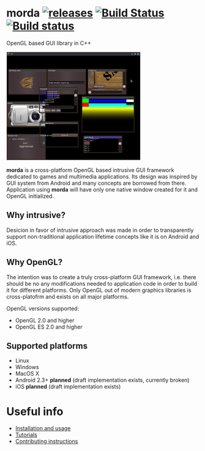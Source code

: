 # morda [![releases](https://img.shields.io/github/tag/igagis/morda.svg)](https://github.com/igagis/morda/releases) [![Build Status](https://travis-ci.org/igagis/morda.svg?branch=master)](https://travis-ci.org/igagis/morda) [![Build status](https://ci.appveyor.com/api/projects/status/vnce10b7pqgfvfug/branch/master?svg=true)](https://ci.appveyor.com/project/igagis/morda/branch/master)


OpenGL based GUI library in C++

[![Screenshot](wiki/images/screenshot2_thumbnail.png)](https://raw.githubusercontent.com/igagis/morda/master/wiki/images/screenshot2.png)

**morda** is a cross-platform OpenGL based intrusive GUI framework dedicated to games and multimedia applications. Its design was inspired by GUI system from Android and many concepts are borrowed from there. Application using **morda** will have only one native window created for it and OpenGL initialized.

## Why intrusive?
Desicion in favor of intrusive approach was made in order to transparently support non-traditional application lifetime concepts like it is on Android and iOS.

## Why OpenGL?
The intention was to create a truly cross-platform GUI framework, i.e. there should be no any modifications needed to application code in order to build it for different platforms. Only OpenGL out of modern graphics libraries is cross-platofrm and exists on all major platforms.

OpenGL versions supported:
  * OpenGL 2.0 and higher
  * OpenGL ES 2.0 and higher

## Supported platforms
  * Linux
  * Windows
  * MacOS X
  * Android 2.3+ **planned** (draft implementation exists, currently broken)
  * iOS **planned** (draft implementation exists)

# Useful info
  * [Installation and usage](wiki/Installation.adoc)
  * [Tutorials](wiki/Tutorials.adoc)
  * [Contributing instructions](wiki/Contribution.adoc)

